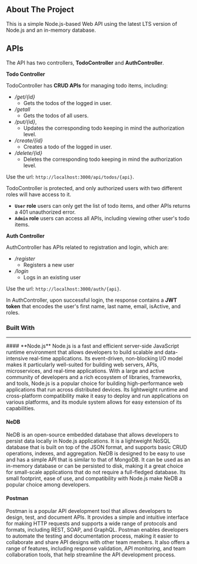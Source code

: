 ## **About The Project**

This is a simple Node.js-based Web API using the latest LTS version of Node.js and an in-memory database. 

## **APIs**

The API has two controllers, **TodoController** and **AuthController**.

**Todo Controller**

TodoController has **CRUD APIs** for managing todo items, including:
* */get/{id}*
    - Gets the todos of the logged in user.
* */getall*
    - Gets the todos of all users.
* */put/{id}*, 
    - Updates the corresponding todo keeping in mind the authorization level.
* */create/{id}*
    - Creates a todo of the logged in user.
* */delete/{id}*
    - Deletes the corresponding todo keeping in mind the authorization level.

Use the url: `http://localhost:3000/api/todos/{api}`.

TodoController is protected, and only authorized users with two different roles will have access to it. 

* **`User` role** users can only get the list of todo items, and other APIs returns a 401 unauthorized error.
* **`Admin` role** users can access all APIs, including viewing other user's todo items.

**Auth Controller**

AuthController has APIs related to registration and login, which are:
* */register*
    - Registers a new user
* */login*
    - Logs in an existing user

Use the url: `http://localhost:3000/auth/{api}`.


In AuthController, upon successful login, the response contains a **JWT token** that encodes the user's first name, last name, email, isActive, and roles.

### **Built With**
<hr>
#### **Node.js**
Node.js is a fast and efficient server-side JavaScript runtime environment that allows developers to build scalable and data-intensive real-time applications. Its event-driven, non-blocking I/O model makes it particularly well-suited for building web servers, APIs, microservices, and real-time applications. With a large and active community of developers and a rich ecosystem of libraries, frameworks, and tools, Node.js is a popular choice for building high-performance web applications that run across distributed devices. Its lightweight runtime and cross-platform compatibility make it easy to deploy and run applications on various platforms, and its module system allows for easy extension of its capabilities.

#### **NeDB**
NeDB is an open-source embedded database that allows developers to persist data locally in Node.js applications. It is a lightweight NoSQL database that is built on top of the JSON format, and supports basic CRUD operations, indexes, and aggregation. NeDB is designed to be easy to use and has a simple API that is similar to that of MongoDB. It can be used as an in-memory database or can be persisted to disk, making it a great choice for small-scale applications that do not require a full-fledged database. Its small footprint, ease of use, and compatibility with Node.js make NeDB a popular choice among developers.

#### **Postman**
Postman is a popular API development tool that allows developers to design, test, and document APIs. It provides a simple and intuitive interface for making HTTP requests and supports a wide range of protocols and formats, including REST, SOAP, and GraphQL. Postman enables developers to automate the testing and documentation process, making it easier to collaborate and share API designs with other team members. It also offers a range of features, including response validation, API monitoring, and team collaboration tools, that help streamline the API development process.
